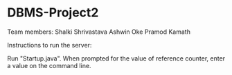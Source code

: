 # DBMS-Project2

Team members:
Shalki Shrivastava
Ashwin Oke
Pramod Kamath

Instructions to run the server:

Run "Startup.java".
When prompted for the value of reference counter, enter a value on the command line.
